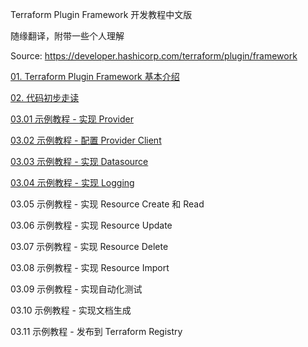 Terraform Plugin Framework 开发教程中文版

随缘翻译，附带一些个人理解

Source: https://developer.hashicorp.com/terraform/plugin/framework

[01. Terraform Plugin Framework 基本介绍](Core/01_Terraform_Plugin_Framework.md)

[02. 代码初步走读](Core/02_Provider_Code_Walkthrough.md)

[03.01 示例教程 - 实现 Provider](Core/03_01_Implement_Provider.md)

[03.02 示例教程 - 配置 Provider Client](Core/03_02_Configure_Provider_Client.md)

[03.03 示例教程 - 实现 Datasource](Core/03_03_Implement_Datasource.md)

[03.04 示例教程 - 实现 Logging](Core/03_04_Implement_logging.md)

03.05 示例教程 - 实现 Resource Create 和 Read

03.06 示例教程 - 实现 Resource Update

03.07 示例教程 - 实现 Resource Delete

03.08 示例教程 - 实现 Resource Import

03.09 示例教程 - 实现自动化测试

03.10 示例教程 - 实现文档生成

03.11 示例教程 - 发布到 Terraform Registry
